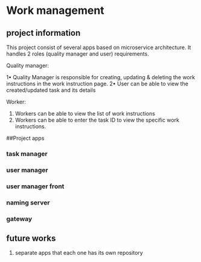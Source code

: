 # Work management
## project information
This project consist of several apps based on microservice architecture.
It handles 2 roles (quality manager and user) requirements. 

Quality manager: 

1• Quality Manager is responsible for creating, updating & deleting the work instructions in the work instruction page.
2• User can be able to view the created/updated task and its details

Worker:
1. Workers can be able to view the list of work instructions 
2. Workers can be able to enter the task ID to view the specific work instructions.

##Project apps
### task manager

### user manager

### user manager front

### naming server

### gateway


## future works
1. separate apps that each one has its own repository




